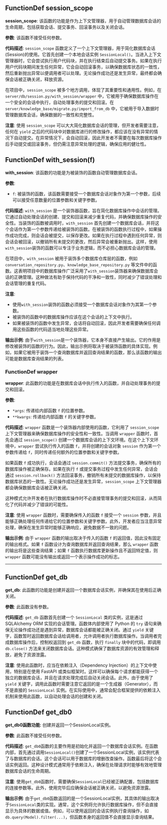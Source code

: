 ## FunctionDef session_scope

**session_scope**: 该函数的功能是作为上下文管理器，用于自动管理数据库会话的生命周期，包括获取会话、提交事务、回滚事务以及关闭会话。

**参数**: 该函数不接受任何参数。

**代码描述**: `session_scope` 函数定义了一个上下文管理器，用于简化数据库会话(Session)的使用。它首先创建一个本地会话实例 `SessionLocal()`。当进入上下文管理器时，它会尝试执行用户代码块，并在执行结束后自动提交事务。如果在执行用户代码块期间发生任何异常，它会自动回滚事务，以确保数据库状态的一致性，然后重新抛出异常以便调用者可以处理。无论操作成功还是发生异常，最终都会确保会话被正确关闭，释放资源。

在项目中，`session_scope` 被多个地方调用，体现了其重要性和通用性。例如，在 `server/db/session.py/with_session/wrapper` 中，它被用于确保数据库操作在一个安全的会话中执行，自动处理事务的提交和回滚。在 `server/knowledge_base/migrate.py/import_from_db` 中，它被用于导入数据时管理数据库会话，确保数据的一致性和完整性。

**注意**: 使用 `session_scope` 可以大大简化数据库会话的管理，但开发者需要注意，任何在 `yield` 之后的代码块中对数据库进行的修改操作，都应该在没有异常的情况下自动提交。在异常情况下，会自动回滚，因此开发者不需要在每次数据库操作后手动提交或回滚事务，但仍需注意异常处理的逻辑，确保应用的健壮性。

## FunctionDef with_session(f)

**with_session**: 该函数的功能是为被装饰的函数自动管理数据库会话。

**参数**:

- `f`: 被装饰的函数，该函数需要接受一个数据库会话对象作为第一个参数，后续可以接受任意数量的位置参数和关键字参数。

**代码描述**:
`with_session` 是一个装饰器函数，旨在简化数据库操作中会话的管理。它通过自动处理会话的创建、提交和回滚来减少重复代码，并确保数据库操作的安全性。当装饰的函数被调用时，`with_session` 首先创建一个数据库会话，并将这个会话作为第一个参数传递给被装饰的函数。在被装饰的函数执行过程中，如果操作成功完成，则会话会被提交，以保存更改。如果在执行过程中遇到任何异常，则会话会被回滚，以撤销所有未提交的更改，然后异常会被重新抛出。这样，使用`with_session`装饰的函数可以专注于业务逻辑，而不必担心数据库会话的管理。

在项目中，`with_session` 被用于装饰多个数据库仓库层的函数，例如 `conversation_repository.py`、`knowledge_base_repository.py` 等文件中的函数。这表明项目中的数据库操作广泛采用了`with_session`装饰器来确保数据库会话的正确管理。这种做法有助于保持代码的干净和一致性，同时减少了错误处理和会话管理的重复代码。

**注意**:

- 使用`with_session`装饰的函数必须接受一个数据库会话对象作为其第一个参数。
- 被装饰的函数中的数据库操作应该在这个会话的上下文中执行。
- 如果被装饰的函数中发生异常，会话将自动回滚，因此开发者需要确保任何调用这些函数的代码适当地处理这些异常。

**输出示例**:
由于`with_session`是一个装饰器，它本身不直接产生输出。它的作用是修改被装饰的函数的行为。因此，输出示例将取决于被装饰函数的具体实现。例如，如果它被用于装饰一个查询数据库并返回查询结果的函数，那么该函数的输出可能是数据库查询结果的列表。

### FunctionDef wrapper

**wrapper**: 此函数的功能是在数据库会话中执行传入的函数，并自动处理事务的提交和回滚。

**参数**:

- `*args`: 传递给内部函数 `f` 的位置参数。
- `**kwargs`: 传递给内部函数 `f` 的关键字参数。

**代码描述**: `wrapper` 函数是一个装饰器内部使用的函数，它利用了 `session_scope` 上下文管理器来确保数据库操作的安全性和一致性。当调用 `wrapper` 函数时，首先会通过 `session_scope()` 创建一个数据库会话的上下文环境。在这个上下文环境中，`wrapper` 尝试执行传入的函数 `f`，并将创建的会话对象 `session` 作为第一个参数传递给 `f`，同时传递任何额外的位置参数和关键字参数。

如果函数 `f` 成功执行，会话会通过 `session.commit()` 方法提交事务，确保所有的数据库操作被正确保存。如果在执行 `f` 或提交事务过程中发生任何异常，会话会通过 `session.rollback()` 方法回滚事务，撤销所有未提交的数据库操作，以保持数据库状态的一致性。无论操作成功还是发生异常，`session_scope` 上下文管理器都会确保数据库会话被正确关闭。

这种模式允许开发者在执行数据库操作时不必直接管理事务的提交和回滚，从而简化了代码并减少了错误的可能性。

**注意**: 使用 `wrapper` 函数时，需要确保传入的函数 `f` 接受一个 `session` 参数，并且能够正确处理任何传递给它的位置参数和关键字参数。此外，开发者应当注意异常处理，确保在发生异常时能够正确响应，避免数据不一致的问题。

**输出示例**: 由于 `wrapper` 函数的输出取决于传入的函数 `f` 的返回值，因此没有固定的输出格式。如果 `f` 函数设计为查询数据库并返回查询结果，那么 `wrapper` 函数的输出将是这些查询结果；如果 `f` 函数执行数据库更新操作且不返回特定值，则 `wrapper` 函数可能没有输出或返回一个表示操作成功的标志。
***

## FunctionDef get_db

**get_db**: 此函数的功能是创建并返回一个数据库会话实例，并确保其在使用后正确关闭。

**参数**: 此函数没有参数。

**代码描述**: `get_db` 函数首先创建一个 `SessionLocal` 类的实例，这是通过 SQLAlchemy ORM 实现的会话管理。函数体内部使用了 Python 的 `try` 语句来确保无论操作成功还是遇到异常，数据库会话都能被正确关闭。通过 `yield` 关键字，函数暂时返回数据库会话给调用者，允许调用者执行数据库操作。当调用者完成数据库操作后，控制权返回到 `get_db` 函数，执行 `finally` 块中的代码，即调用 `db.close()` 方法来关闭数据库会话。这种模式确保了数据库资源的有效管理和释放，避免了资源泄露。

**注意**: 使用此函数时，应当在依赖注入（Dependency Injection）的上下文中使用，特别是在使用 FastAPI 或类似框架时。这样可以确保每个请求都能获得一个独立的数据库会话，并且在请求处理完成后自动关闭会话。此外，由于使用了 `yield` 关键字，调用此函数时需要注意它返回的是一个生成器（Generator），而不是直接的 `SessionLocal` 实例。在实际使用中，通常会配合框架提供的依赖注入机制来使用此函数，以自动处理会话的创建和关闭。

## FunctionDef get_db0

**get_db0函数功能**: 创建并返回一个SessionLocal实例。

**参数**: 此函数不接受任何参数。

**代码描述**: `get_db0`函数的主要作用是初始化并返回一个数据库会话实例。在函数内部，首先通过调用`SessionLocal()`创建了一个SessionLocal实例，该实例代表了与数据库的会话。这个会话可以用于数据库的增删改查操作。函数最后将这个会话实例返回。这种设计模式通常用于依赖注入，确保在处理请求时能够有效地管理数据库会话的生命周期。

**注意**: 使用`get_db0`函数时，需要确保`SessionLocal`已经被正确配置，包括数据库的连接参数等。此外，使用完毕后应确保会话被正确关闭，以避免资源泄露。

**输出示例**: 由于`get_db0`函数返回的是一个SessionLocal实例，其具体的输出取决于`SessionLocal`类的实现。通常，这个实例将允许执行数据库操作，但不会直接显示为具体的数据或值。例如，可以使用返回的会话实例执行查询操作，如`db.query(Model).filter(...)`，但函数本身的返回值不会直接显示查询结果。
